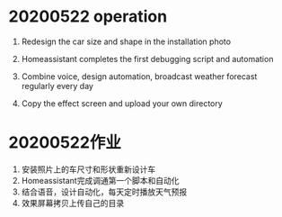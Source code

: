 # 20200522 operation

1. Redesign the car size and shape in the installation photo

2. Homeassistant completes the first debugging script and automation

3. Combine voice, design automation, broadcast weather forecast regularly every day

4. Copy the effect screen and upload your own directory

# 20200522作业  
1. 安装照片上的车尺寸和形状重新设计车
2. Homeassistant完成调通第一个脚本和自动化
3. 结合语音，设计自动化，每天定时播放天气预报
4. 效果屏幕拷贝上传自己的目录
